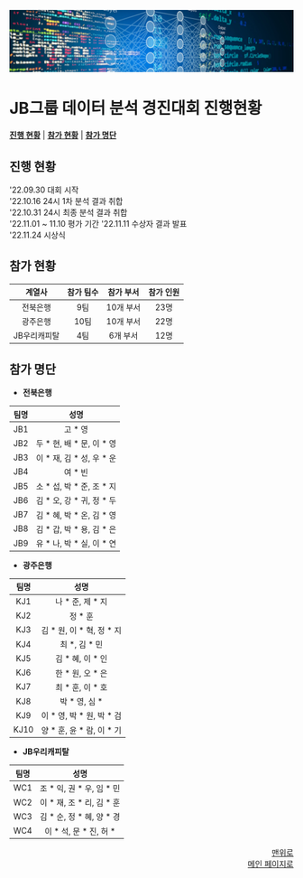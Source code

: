 ![Data Science](images/ds.png)

# JB그룹 데이터 분석 경진대회 진행현황

[**진행 현황**](#진행-현황)
| [**참가 현황**](#참가-현황)
| [**참가 명단**](#참가-명단)

## 진행 현황
'22.09.30 대회 시작<br>
'22.10.16 24시 1차 분석 결과 취합<br>
'22.10.31 24시 최종 분석 결과 취합<br>
'22.11.01 ~ 11.10 평가 기간
'22.11.11 수상자 결과 발표<br>
'22.11.24 시상식

## 참가 현황
| 계열사  | 참가 팀수 | 참가 부서 | 참가 인원 |
| :---: | :---: | :---: | :---: |
| 전북은행 | 9팀 | 10개 부서 | 23명 |
| 광주은행 | 10팀 | 10개 부서 | 22명 |
| JB우리캐피탈 | 4팀 | 6개 부서 | 12명 |

## 참가 명단
* **전북은행**

| 팀명 | 성명 |
| :---: | :---: |
| JB1 | 고 \* 영 |
| JB2 | 두 \* 현, 배 \* 문, 이 \* 영 |
| JB3 | 이 \* 재, 김 \* 성, 우 \* 운 |
| JB4 | 여 \* 빈 |
| JB5 | 소 \* 섭, 박 \* 준, 조 \* 지 |
| JB6 | 김 \* 오, 강 \* 귀, 정 \* 두 |
| JB7 | 김 \* 혜, 박 \* 온, 김 \* 영 |
| JB8 | 김 \* 갑, 박 \* 용, 김 \* 은 |
| JB9 | 유 \* 나, 박 \* 실, 이 \* 연 |

* **광주은행**

| 팀명 | 성명 |
| :---: | :---: |
| KJ1 | 나 \* 준, 제 \* 지 |
| KJ2 | 정 \* 훈 |
| KJ3 | 김 \* 원, 이 \* 혁, 정 \* 지 |
| KJ4 | 최 \*, 김 \* 민 |
| KJ5 | 김 \* 혜, 이 \* 인 |
| KJ6 | 한 \* 원, 오 \* 은 |
| KJ7 | 최 \* 훈, 이 \* 호 |
| KJ8 | 박 \* 영, 심 \* |
| KJ9 | 이 \* 영, 박 \* 원, 박 \* 검|
| KJ10 | 양 \* 훈, 윤 \* 람, 이 \* 기|

* **JB우리캐피탈**

| 팀명 | 성명 |
| :---: | :---: |
| WC1 | 조 \* 익, 권 \* 우, 임 \* 민 |
| WC2 | 이 \* 재, 조 \* 리, 김 \* 훈 |
| WC3 | 김 \* 순, 정 \* 혜, 양 \* 경 |
| WC4 | 이 \* 석, 문 \* 진, 허 \* |

<p align="right">
<a href="#jb그룹-데이터-분석-경진대회-진행현황">맨위로</a><br>
<a href="https://github.com/JBFG/ds_competition#jb그룹-데이터-분석-경진대회">메인 페이지로</a>
</p>
